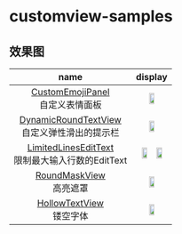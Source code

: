 # customview-samples
## 效果图
| name      | display    | 
| :-----------: | :-----------: |
| [CustomEmojiPanel](https://github.com/hyhdy/customview-samples/blob/master/app/src/main/java/com/sky/hyh/customviewsamples/customview/CustomEmojiPanel.java) </br>自定义表情面板 | <img width="40%" src="https://github.com/hyhdy/customview-samples/blob/master/img-folder/QQ%E5%9B%BE%E7%89%8720181207231008.gif"/> |
| [DynamicRoundTextView](https://github.com/hyhdy/customview-samples/blob/master/app/src/main/java/com/sky/hyh/customviewsamples/customview/DynamicRoundTextView.java) </br>自定义弹性滑出的提示栏 | <img width="40%" src="https://github.com/hyhdy/customview-samples/blob/master/img-folder/DynamicRoundTextView.gif"/> |
| [LimitedLinesEditText](https://github.com/hyhdy/customview-samples/blob/master/app/src/main/java/com/sky/hyh/customviewsamples/customview/LimitedLinesEditText.java) </br>限制最大输入行数的EditText |  <img width="40%"  src="https://github.com/hyhdy/customview-samples/blob/master/img-folder/LimitedEditText2.gif"/> <img width="40%" src="https://github.com/hyhdy/customview-samples/blob/master/img-folder/limitedEditText1.gif"/> | 
| [RoundMaskView](https://github.com/hyhdy/customview-samples/blob/master/app/src/main/java/com/sky/hyh/customviewsamples/customview/RoundMaskView.java) </br>高亮遮罩 | <img width="40%" src="https://github.com/hyhdy/customview-samples/blob/master/img-folder/maskview.jpg"/> |
| [HollowTextView](https://github.com/hyhdy/customview-samples/blob/master/app/src/main/java/com/sky/hyh/customviewsamples/customview/HollowTextView.java) </br>镂空字体 | <img width="40%" src="https://github.com/hyhdy/customview-samples/blob/master/img-folder/hollowview.jpg"/> |
